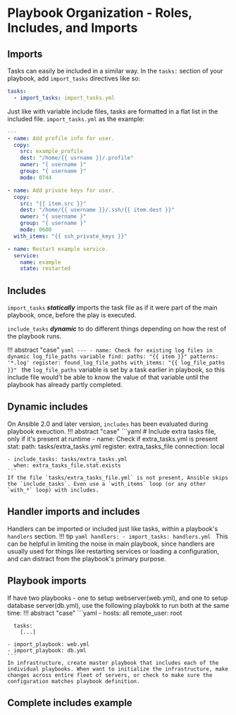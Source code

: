 # Playbook Organization - Roles, Includes, and Imports
## Imports
Tasks can easily be included in a similar way. In the `tasks:` section of your playbook, add `import_tasks` directives like so:
```yaml
tasks:
  - import_tasks: import_tasks.yml
```
Just like with variable include files, tasks are formatted in a flat list in the included file. `import_tasks.yml` as the example:
```yaml
---
- name: Add profile info for user.
  copy:
    src: example_profile
    dest: "/home/{{ usrname }}/.profile"
    owner: "{ username }"
    group: "{ username }"
    mode: 0744

- name: Add private keys for user.
  copy:
    src: "{{ item.src }}"
    dest: "/home/{{ username }}/.ssh/{{ item.dest }}"
    owner: "{ username }"
    group: "{ username }"
    mode: 0600
  with_items: "{{ ssh_private_keys }}"

- name: Restart example service.
  service:
    name: example
    state: restarted
```

## Includes
`import_tasks` **_statically_** imports the task file as if it were part of the main playbook, once, before the play is executed.

`include_tasks` **_dynamic_** to do different things depending on how the rest of the playbook runs.

!!! abstract "case"
    ```yaml
    ---
    - name: Check for existing log files in dynamic log_file_paths variable
      find:
        paths: "{{ item }}"
        patterns: '*.log'
      register: found_log_file_paths
      with_items: "{{ log_file_paths }}"
    ```
    the `log_file_paths` variable is set by a task earlier in playbook, so this include file would't be able to know the value of that variable until the playbook has already partly completed.

## Dynamic includes
On Ansible 2.0 and later version, `includes` has been evaluated during playbook exeuction.
!!! abstract "case"
    ```yaml
    # Include extra tasks file, only if it's present at runtime
    - name: Check if extra_tasks.yml is present
      stat:
        path: tasks/extra_tasks.yml
      register: extra_tasks_file
      connection: local

    - include_tasks: tasks/extra_tasks.yml
      when: extra_tasks_file.stat.exists
    ```
    If the file `tasks/extra_tasks_file.yml` is not present, Ansible skips the `include_tasks`. Even use a `with_items` loop (or any other `with_*` loop) with includes.

## Handler imports and includes
Handlers can be imported or included just like tasks, within a playbook's `handlers` section.
!!! tip
    ```yaml
    handlers:
      - import_tasks: handlers.yml
    ```
    This can be helpful in limiting the noise in main playbook, since handlers are usually used for things like restarting services or loading a configuration, and can distract from the playbook's primary purpose.

## Playbook imports
If have two playbooks - one to setup webserver(web.yml), and one to setup database server(db.yml), use the following playbokk to run both at the same time:
!!! abstract "case"
    ```yaml
    - hosts: all
      remote_user: root

      tasks:
        [...]

    - import_playbook: web.yml
    - import_playbook: db.yml
    ```
    In infrastructure, create master playbook that includes each of the individual playbooks. When want to initialize the infrastructure, make changes across entire fleet of servers, or check to make sure the configuration matches playbook definition.

## Complete includes example

